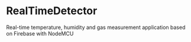 # RealTimeDetector
Real-time temperature, humidity and gas measurement application based on Firebase with NodeMCU
